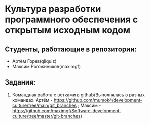 # Культура разработки программного обеспечения с открытым исходным кодом

## Студенты, работающие в репозитории:
- Артём Горев(qliquiz)
- Максим Рогожиников(maximgf)

## Задания:
1. Командная работа с ветками в github(Выполнялась в разных командах. Артём - https://github.com/mumok4/development-culture/tree/main/git_branches ; Максим - https://github.com/maximgf/Software-development-culture/tree/master/git-branches)
